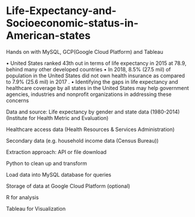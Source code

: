 # Life-Expectancy-and-Socioeconomic-status-in-American-states

Hands on with MySQL, GCP(Google Cloud Platform) and Tableau

• United States ranked 43th out in terms of life expectancy in 2015 at 78.9, behind many other developed countries
• In 2018, 8.5% (27.5 mil) of population in the United States did not own health insurance as compared to 7.9% (25.6 mil) in 2017 
.
• Identifying the gaps in life expectancy and healthcare coverage by all states in the United States may help government agencies, industries and nonprofit organizations in addressing these concerns


Data and source: 
Life expectancy by gender and state data (1980-2014) (Institute for Health Metric and Evaluation)

Healthcare access data (Health Resources & Services Administration)

Secondary data (e.g. household income data (Census Bureau))

Extraction approach:
API or file download

Python to clean up and transform

Load data into MySQL database for queries

Storage of data at Google Cloud Platform (optional)

R for analysis

Tableau for Visualization


